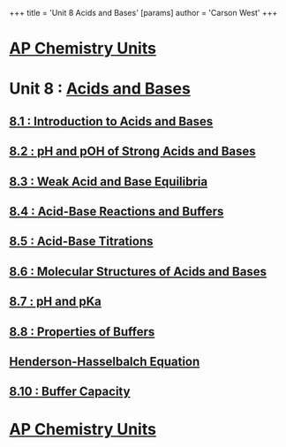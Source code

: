+++
 title = 'Unit 8  Acids and Bases'
[params]
	author = 'Carson West'
+++
# [AP Chemistry Units](./../ap-chemistry-units/)

# Unit 8 : [Acids and Bases](./../acids-and-bases/)
## [8.1 : Introduction to Acids and Bases](./../8.1-:-introduction-to-acids-and-bases/)
## [8.2 : pH and pOH of Strong Acids and Bases](./../8.2-:-ph-and-poh-of-strong-acids-and-bases/)
## [8.3 : Weak Acid and Base Equilibria](./../8.3-:-weak-acid-and-base-equilibria/)
## [8.4 : Acid-Base Reactions and Buffers](./../8.4-:-acid-base-reactions-and-buffers/)
## [8.5 : Acid-Base Titrations](./../8.5-:-acid-base-titrations/)
## [8.6 : Molecular Structures of Acids and Bases](./../8.6-:-molecular-structures-of-acids-and-bases/)
## [8.7 : pH and pKa](./../8.7-:-ph-and-pka/)
## [8.8 : Properties of Buffers](./../8.8-:-properties-of-buffers/)
## [Henderson-Hasselbalch Equation](./../henderson-hasselbalch-equation/)
## [8.10 : Buffer Capacity](./../8.10-:-buffer-capacity/)

# [AP Chemistry Units](./../ap-chemistry-units/)